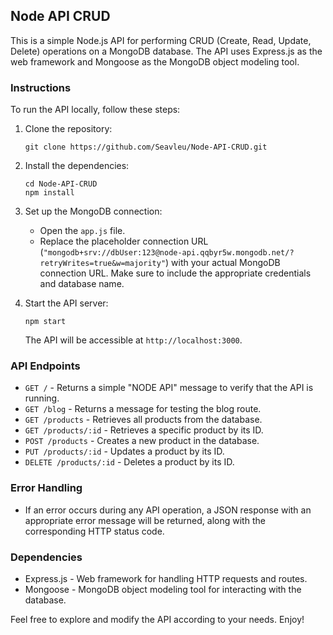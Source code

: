 ## Node API CRUD

This is a simple Node.js API for performing CRUD (Create, Read, Update, Delete) operations on a MongoDB database. The API uses Express.js as the web framework and Mongoose as the MongoDB object modeling tool.

### Instructions

To run the API locally, follow these steps:

1. Clone the repository:

   ```shell
   git clone https://github.com/Seavleu/Node-API-CRUD.git
   ```

2. Install the dependencies:

   ```shell
   cd Node-API-CRUD
   npm install
   ```

3. Set up the MongoDB connection:

   - Open the `app.js` file.
   - Replace the placeholder connection URL (`"mongodb+srv://dbUser:123@node-api.qqbyr5w.mongodb.net/?retryWrites=true&w=majority"`) with your actual MongoDB connection URL. Make sure to include the appropriate credentials and database name.

4. Start the API server:

   ```shell
   npm start
   ```

   The API will be accessible at `http://localhost:3000`.

### API Endpoints

- `GET /` - Returns a simple "NODE API" message to verify that the API is running.
- `GET /blog` - Returns a message for testing the blog route.
- `GET /products` - Retrieves all products from the database.
- `GET /products/:id` - Retrieves a specific product by its ID.
- `POST /products` - Creates a new product in the database.
- `PUT /products/:id` - Updates a product by its ID.
- `DELETE /products/:id` - Deletes a product by its ID.

### Error Handling

- If an error occurs during any API operation, a JSON response with an appropriate error message will be returned, along with the corresponding HTTP status code.

### Dependencies

- Express.js - Web framework for handling HTTP requests and routes.
- Mongoose - MongoDB object modeling tool for interacting with the database.

Feel free to explore and modify the API according to your needs. Enjoy!
